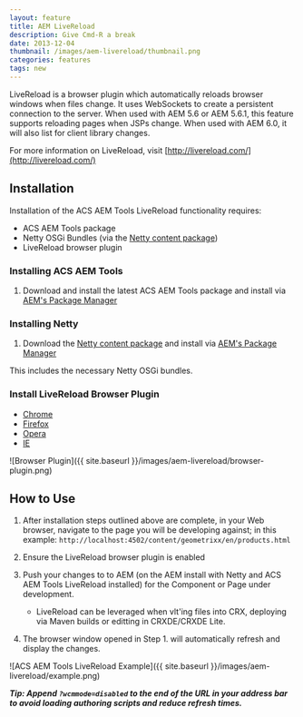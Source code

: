 ```yaml
---
layout: feature
title: AEM LiveReload
description: Give Cmd-R a break
date: 2013-12-04
thumbnail: /images/aem-livereload/thumbnail.png
categories: features
tags: new
---
```


LiveReload is a browser plugin which automatically reloads browser windows when files change. It uses WebSockets to create a persistent connection to the server. When used with AEM 5.6 or AEM 5.6.1, this feature supports reloading pages when JSPs change. When used with AEM 6.0, it will also list for client library changes.

For more information on LiveReload, visit [http://livereload.com/](http://livereload.com/)

## Installation

Installation of the ACS AEM Tools LiveReload functionality requires:

* ACS AEM Tools package
* Netty OSGi Bundles (via the [Netty content package](https://github.com/Adobe-Consulting-Services/com.adobe.acs.bundles.netty/releases))
* LiveReload browser plugin

### Installing ACS AEM Tools

1. Download and install the latest ACS AEM Tools package and install via [AEM's Package Manager](http://localhost:4502/crx/packmgr)

### Installing Netty

1. Download the [Netty content package](https://github.com/Adobe-Consulting-Services/com.adobe.acs.bundles.netty/releases) and install via [AEM's Package Manager](http://localhost:4502/crx/packmgr)

This includes the necessary Netty OSGi bundles.

### Install LiveReload Browser Plugin

* [Chrome](https://chrome.google.com/webstore/detail/livereload/jnihajbhpnppcggbcgedagnkighmdlei)
* [Firefox](https://addons.mozilla.org/en-US/firefox/addon/livereload/)
* [Opera](https://addons.opera.com/en/extensions/details/livereload-201-beta/)
* [IE](https://github.com/dvdotsenko/livereload_ie_extension)


![Browser Plugin]({{ site.baseurl }}/images/aem-livereload/browser-plugin.png)

## How to Use

1. After installation steps outlined above are complete, in your Web browser, navigate to the page you will be developing against; in this example: `http://localhost:4502/content/geometrixx/en/products.html`
2. Ensure the LiveReload browser plugin is enabled
3. Push your changes to to AEM (on the AEM install with Netty and ACS AEM Tools LiveReload installed) for the Component or Page under development.
	
	* LiveReload can be leveraged when vlt'ing files into CRX, deploying via Maven builds or editting in CRXDE/CRXDE Lite.
5. The browser window opened in Step 1. will automatically refresh and display the changes.

![ACS AEM Tools LiveReload Example]({{ site.baseurl }}/images/aem-livereload/example.png)

***Tip: Append `?wcmmode=disabled` to the end of the URL in your address bar to avoid loading authoring scripts and reduce refresh times.***
